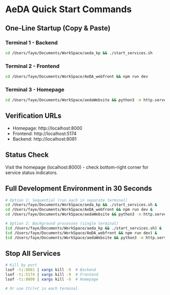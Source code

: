 # AeDA Quick Start Commands

## One-Line Startup (Copy & Paste)

### Terminal 1 - Backend
```bash
cd /Users/faye/Documents/WorkSpace/aeda_kp && ./start_services.sh
```

### Terminal 2 - Frontend
```bash
cd /Users/faye/Documents/WorkSpace/AeDA_webfront && npm run dev
```

### Terminal 3 - Homepage
```bash
cd /Users/faye/Documents/WorkSpace/aedaWebsite && python3 -m http.server 8000
```

## Verification URLs
- Homepage: http://localhost:8000
- Frontend: http://localhost:5174  
- Backend: http://localhost:8081

## Status Check
Visit the homepage (localhost:8000) - check bottom-right corner for service status indicators.

## Full Development Environment in 30 Seconds
```bash
# Option 1: Sequential (run each in separate terminal)
cd /Users/faye/Documents/WorkSpace/aeda_kp && ./start_services.sh &
cd /Users/faye/Documents/WorkSpace/AeDA_webfront && npm run dev &
cd /Users/faye/Documents/WorkSpace/aedaWebsite && python3 -m http.server 8000

# Option 2: Background processes (single terminal)
(cd /Users/faye/Documents/WorkSpace/aeda_kp && ./start_services.sh) &
(cd /Users/faye/Documents/WorkSpace/AeDA_webfront && npm run dev) &
(cd /Users/faye/Documents/WorkSpace/aedaWebsite && python3 -m http.server 8000)
```

## Stop All Services
```bash
# Kill by port
lsof -ti:8081 | xargs kill -9  # Backend
lsof -ti:5174 | xargs kill -9  # Frontend  
lsof -ti:8000 | xargs kill -9  # Homepage

# Or use Ctrl+C in each terminal
```


